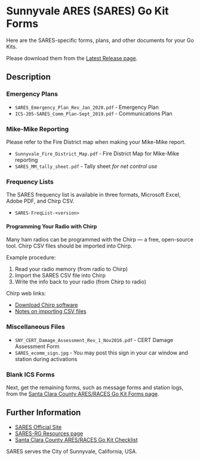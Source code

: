 # Sunnyvale ARES (SARES) Go Kit Forms

Here are the SARES-specific forms, plans, and other documents for your Go Kits.

Please download them from the [Latest Release page](https://github.com/saresrg/Go-Kit-Forms/releases/latest).

## Description

### Emergency Plans

* `SARES_Emergency_Plan_Rev_Jan_2020.pdf` ‑ Emergency Plan
* `ICS-205-SARES_Comm_Plan-Sept_2019.pdf` ‑ Communications Plan

### Mike-Mike Reporting

Please refer to the Fire District map when making your Mike-Mike report.

* `Sunnyvale_Fire_District_Map.pdf` ‑ Fire District Map for Mike-Mike reporting
* `SARES_MM_tally_sheet.pdf` ‑ Tally sheet _for net control use_

### Frequency Lists

The SARES frequency list is available in three formats, Microsoft Excel, Adobe PDF, and Chirp CSV.

* `SARES-FreqList-<version>`

#### Programming Your Radio with Chirp

Many ham radios can be programmed with the Chirp — a free, open-source tool. Chirp CSV files should be imported into Chirp.

Example procedure:

1. Read your radio memory (from radio to Chirp)
1. Import the SARES CSV file into Chirp
1. Write the info back to your radio (from Chirp to radio)

Chirp web links:

* [Download Chirp software](https://chirp.danplanet.com/projects/chirp/wiki/Home)
* [Notes on importing CSV files](https://chirp.danplanet.com/projects/chirp/wiki/FAQ#Why-cant-I-upload-my-CSV-file)

### Miscellaneous Files

* `SNY_CERT_Damage_Assessment_Rev_1_Nov2016.pdf` ‑ CERT Damage Assessment Form
* `SARES_ecomm_sign.jpg` ‑ You may post this sign in your car window and station during activations

### Blank ICS Forms

Next, get the remaining forms, such as message forms and station logs, from the [Santa Clara County ARES/RACES Go Kit Forms page](https://www.scc-ares-races.org/operations/go-kit-forms.html).

## Further Information

* [SARES Official Site](https://www.sunnyvaleares.org/)
* [SARES-RG Resources page](https://www.saresrg.org/resources)
* [Santa Clara County ARES/RACES Go Kit Checklist](https://www.scc-ares-races.org/operations.html#equip)

SARES serves the City of Sunnyvale, California, USA.
